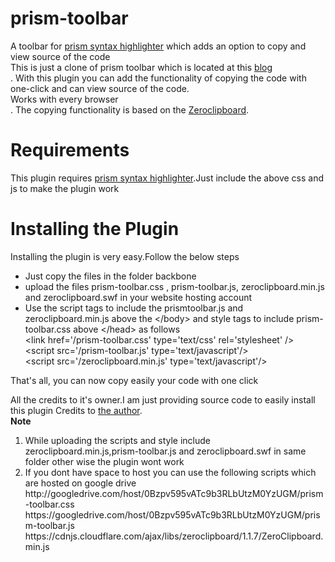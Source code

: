# prism-toolbar
A toolbar for <a href="https://prismjs.com">prism syntax highlighter</a> which adds an option to copy and view source of the code<br/>
This is just a clone of prism toolbar which is located at this <a href="http://dev.misterphilip.com/prism/plugins/toolbar/">blog</a><br/>.
With this plugin you can add the functionality of copying the code with one-click and can view source of the code.<br/>
Works with every browser<br/>.
The copying functionality is based on the <a href="http://zeroclipboard.org">Zeroclipboard</a>.<br/>
<h1>Requirements</h1>
This plugin requires <a href="https://github.com/LeaVerou/prism">prism syntax highlighter</a>.Just include the above css and js to make the plugin work
<h1>Installing the Plugin</h1>
Installing the plugin is very easy.Follow the below steps
<ul>
<li>Just copy the files in the folder backbone</li>
<li>upload the files prism-toolbar.css , prism-toolbar.js, zeroclipboard.min.js and zeroclipboard.swf in your website hosting account</li>
<li>Use the script tags to include the prismtoolbar.js and zeroclipboard.min.js above the &lt;/body&gt; and style tags to include prism-toolbar.css above &lt;/head&gt; as follows<br/>
&lt;link href=&#39;/prism-toolbar.css&#39; type=&#39;text/css&#39; rel=&#39;stylesheet&#39; /&gt;<br/>
&lt;script src=&#39;/prism-toolbar.js&#39; type=&#39;text/javascript&#39;/&gt;<br/>
&lt;script src=&#39;/zeroclipboard.min.js&#39; type=&#39;text/javascript&#39;/&gt;<br/>
</li>
</ul>
That&#39;s all, you can now copy easily your code with one click

All the credits to it&#39;s owner.I am just providing source code to easily install this plugin
Credits to <a href="http://dev.misterphilip.com/prism/plugins/toolbar/">the author</a>.<br/>
<strong>Note</strong><br/>
<ol>
<li>While uploading the scripts and style include zeroclipboard.min.js,prism-toolbar.js and zeroclipboard.swf in same folder other wise the plugin wont work</li>
<li>If you dont have space to host you can use the following scripts which are hosted on google drive 
http://googledrive.com/host/0Bzpv595vATc9b3RLbUtzM0YzUGM/prism-toolbar.css <br/>
https://googledrive.com/host/0Bzpv595vATc9b3RLbUtzM0YzUGM/prism-toolbar.js <br/>
https://cdnjs.cloudflare.com/ajax/libs/zeroclipboard/1.1.7/ZeroClipboard.min.js <br/> </li>
